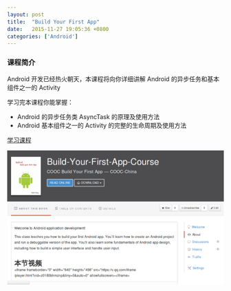 ```yaml
---
layout: post
title:  "Build Your First App"
date:   2015-11-27 19:05:36 +0800
categories: ['Android']
---
```


### 课程简介
Android 开发已经热火朝天，本课程将向你详细讲解 Android 的异步任务和基本组件之一的 Activity

学习完本课程你能掌握：

* Android 的异步任务类 AsyncTask 的原理及使用方法
* Android 基本组件之一的 Activity 的完整的生命周期及使用方法

[学习课程](https://cooc-china.gitbooks.io/build-your-first-app-course/content/)

[![Android AsyncTask Activity 课程](/images/2015-11-27/build-your-first-app.png)](https://cooc-china.gitbooks.io/build-your-first-app-course/content/)
